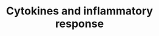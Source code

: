 ---
annotations:
- id: PW:0000024
  parent: regulatory pathway
  type: Pathway Ontology
  value: inflammatory response pathway
authors:
- S.Burel
- MaintBot
- Khanspers
- Thomas
- FerryJagers
- Andra
- Christine Chichester
- Youngw
- Mkutmon
- Egonw
- Eweitz
description: 'See BioCarta version: http://www.biocarta.com/pathfiles/h_inflamPathway.asp'
last-edited: 2021-05-14
organisms:
- Mus musculus
redirect_from:
- /index.php/Pathway:WP222
- /instance/WP222
- /instance/WP222_r116835
revision: r116835
schema-jsonld:
- '@context': https://schema.org/
  '@id': https://wikipathways.github.io/pathways/WP222.html
  '@type': Dataset
  creator:
    '@type': Organization
    name: WikiPathways
  description: 'See BioCarta version: http://www.biocarta.com/pathfiles/h_inflamPathway.asp'
  keywords:
  - Cd4
  - Csf1
  - Csf2
  - Csf3
  - Cxcl1
  - Cxcl3
  - H2-Ea
  - H2-Eb1
  - Ifna1
  - Ifnb1
  - Ifng
  - Il10
  - Il11
  - Il12a
  - Il12b
  - Il13
  - Il15
  - Il1a
  - Il1b
  - Il2
  - Il3
  - Il4
  - Il5
  - Il6
  - Il7
  - Pdgfa
  - TRB
  - Tcra
  - Tgfb1
  - Tnf
  license: CC0
  name: Cytokines and inflammatory response
seo: CreativeWork
title: Cytokines and inflammatory response
wpid: WP222
---